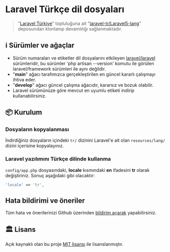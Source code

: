 
# Laravel Türkçe dil dosyaları

> "[Laravel Türkiye](http://laravel.gen.tr/)" topluluğuna ait "[laravel-tr/Laravel5-lang](https://github.com/laravel-tr/Laravel5-lang)" deposundan klonlanıp devamlılığı sağlanmaktadır.

## ℹ️ Sürümler ve ağaçlar

* Sürüm numaraları ve etiketler dil dosyalarını etkileyen [laravel/laravel](https://github.com/laravel/laravel/tags) sürümleridir, bu sürümler 'php artisan --version' komutu ile görülen laravel/framework sürümleri ile aynı değildir.
* "**main**" ağacı tarafımızca gerçekleştirilen en güncel kararlı çalışmayı ihtiva eder.
* "**develop**" ağacı güncel çalışma ağacıdır, kararsız ve bozuk olabilir.
* Laravel sürümünüze göre mevcut en uyumlu etiketi indirip kullanabilirsiniz.

## 📦 Kurulum

### Dosyaların kopyalanması

İndirdiğiniz dosyaların içindeki `tr/` dizinini Laravel'e ait olan `resources/lang/` dizini içerisine kopyalayınız.

### Laravel yazılımını Türkçe dilinde kullanma

`config/app.php` dosyasındaki, **locale** kısmındaki **en** ifadesini **tr** olarak değiştiriniz. Sonuç aşağıdaki gibi olacaktır:

```php
'locale' => 'tr',
```

## Hata bildirimi ve öneriler

Tüm hata ve önerilerinizi Github üzerinden [bildirim açarak](https://github.com/juy/laravel-turkish-language/issues/new) yapabilirsiniz.

## 🏛️ Lisans

Açık kaynaklı olan bu proje [MIT lisansı][mit-url] ile lisanslanmıştır.

[mit-url]: http://opensource.org/licenses/MIT
